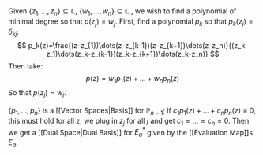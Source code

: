 Given $\{ z_{1},\dots,z_n \}\subseteq \mathbb{C}$, $\{ w_{1},\dots,w_n \}\subseteq\mathbb{C}$ , we wish to find a polynomial of minimal degree so that $p(z_j)=w_j$. First, find a polynomial $p_k$ so that $p_k(z_j)=\delta_{kj}$:
$$
p_k(z)=\frac{(z-z_{1})\dots(z-z_{k-1})(z-z_{k+1})\dots(z-z_n)}{(z_k-z_1)\dots(z_k-z_{k-1})(z_k-z_{k+1})\dots(z_k-z_n)}
$$
Then take:
$$
p(z)=w_{1}p_{1}(z)+\dots+w_np_n(z)
$$
So that $p(z_j)=w_j$.

$\{ p_{1},\dots,p_n \}$ is a [[Vector Spaces|Basis]] for $\mathbb{P}_{n-1}$; if $c_{1}p_{1}(z)+\dots+c_np_n(z)\equiv 0,$ this must hold for all $z$, we plug in $z_j$ for all $j$  and get $c_{1}=\dots=c_n=0$. Then we get a [[Dual Space|Dual Basis]] for $E_a^{*}$ given by the [[Evaluation Map]]s $E_a$.